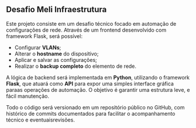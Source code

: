 ## Desafio Meli Infraestrutura

Este projeto consiste em um desafio técnico focado em automação de configurações de rede. Através de um frontend desenvolvido com framework Flask, será possível:

- Configurar **VLANs**;
- Alterar o **hostname** do dispositivo;
- Aplicar e salvar as configurações;
- Realizar o **backup completo** do elemento de rede.

A lógica de backend será implementada em **Python**, utilizando o framework **Flask**, que atuará como **API** para expor uma simples interface gráfica paraas operações de automação. O objetivo é garantir uma estrutura leve, e fácil manutenção.

Todo o código será versionado em um repositório público no GitHub, com histórico de commits documentados para facilitar o acompanhamento técnico e eventuaisrevisões.

